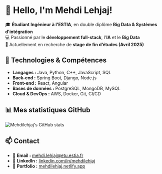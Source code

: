 # 👋 Hello, I'm Mehdi Lehjaj!

🎓 **Étudiant Ingénieur à l'ESTIA**, en double diplôme **Big Data & Systèmes d'intégration**  
💻 Passionné par le **développement full-stack**, l'**IA** et le **Big Data**  
🚀 Actuellement en recherche de **stage de fin d’études (Avril 2025)**  

## 🔧 Technologies & Compétences  
- **Langages :** Java, Python, C++, JavaScript, SQL  
- **Back-end :** Spring Boot, Django, Node.js  
- **Front-end :** React, Angular  
- **Bases de données :** PostgreSQL, MongoDB, MySQL  
- **Cloud & DevOps :** AWS, Docker, Git, CI/CD  

## 📊 Mes statistiques GitHub
![Mehdilehjaj's GitHub stats](https://github-readme-stats.vercel.app/api?username=mehdilehjaj&show_icons=true&theme=radical)

## 📫 Contact
- 📧 **Email :** mehdi.lehjaj@etu.estia.fr  
- 💼 **LinkedIn :** [linkedin.com/in/mehdilehjaj](https://linkedin.com/in/mehdilehjaj)  
- 🔗 **Portfolio :** [mehdilehjaj.netlify.app](https://mehdilehjaj.netlify.app)  
